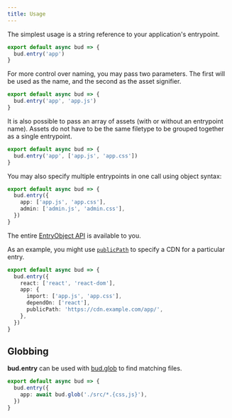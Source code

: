 ```yaml
---
title: Usage
---
```


The simplest usage is a string reference to your application's entrypoint.

```ts title=bud.config.ts
export default async bud => {
  bud.entry('app')
}
```

For more control over naming, you may pass two parameters. The first will be used as the name, and the second as the asset signifier.

```ts title=bud.config.ts
export default async bud => {
  bud.entry('app', 'app.js')
}
```

It is also possible to pass an array of assets (with or without an entrypoint name). Assets do not have to be the same filetype to be grouped together as a single entrypoint.

```ts title=bud.config.ts
export default async bud => {
  bud.entry('app', ['app.js', 'app.css'])
}
```

You may also specify multiple entrypoints in one call using object syntax:

```ts title=bud.config.ts
export default async bud => {
  bud.entry({
    app: ['app.js', 'app.css'],
    admin: ['admin.js', 'admin.css'],
  })
}
```

The entire [EntryObject API](https://webpack.js.org/concepts/entry-points/#object-syntax) is available to you.

As an example, you might use [`publicPath`](https://webpack.js.org/configuration/output/#outputpublicpath) to specify a CDN for a particular entry.

```ts title=bud.config.ts
export default async bud => {
  bud.entry({
    react: ['react', 'react-dom'],
    app: {
      import: ['app.js', 'app.css'],
      dependOn: ['react'],
      publicPath: 'https://cdn.example.com/app/',
    },
  })
}
```

## Globbing

**bud.entry** can be used with [bud.glob](/reference/bud.glob) to find matching files.

```ts title=bud.config.ts
export default async bud => {
  bud.entry({
    app: await bud.glob('./src/*.{css,js}'),
  })
}
```
